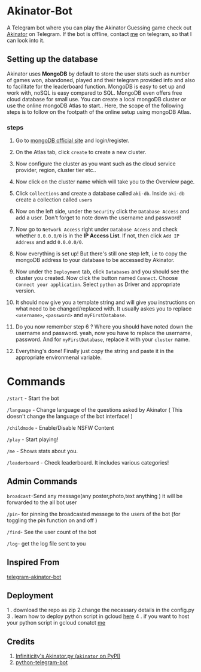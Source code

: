 # Akinator-Bot
A Telegram bot where you can play the Akinator Guessing game
check out [Akinator](https://telegram.me/Akinatorq_bot) on Telegram.
If the bot is offline, contact [me](https://telegram.me/blacknut1803) on telegram, so that I can look into it.





## Setting up the database

Akinator uses **MongoDB** by default to store the user stats such as number of games won, abandoned, played and their telegram provided info and also to facilitate for the leaderboard function. MongoDB is easy to set up and work with, noSQL is easy compared to SQL. MongoDB even offers free cloud database for small use. You can create a local mongoDB cluster or use the online mongoDB Atlas to start.. Here, the scope of the following steps is to follow on the footpath of the online setup using mongoDB Atlas.

### steps

1) Go to [mongoDB official site](https://www.mongodb.com/) and login/register.

2) On the Atlas tab, click `create` to create a new cluster.

3) Now configure the cluster as you want such as the cloud service provider, region, cluster tier etc..

4) Now click on the cluster name which will take you to the Overview page.

5) Click `Collections` and create a database called `aki-db`. Inside `aki-db` create a collection called `users`

6) Now on the left side, under the `Security` click the `Database Access` and add a user. Don't forget to note down the username and password!

7) Now go to `Network Access` right under `Database Access` and check whether `0.0.0.0/0` is in the **IP Access List**. If not, then click `Add IP Address` and add `0.0.0.0/0`.

8) Now everything is set up! But there's still one step left, i.e to copy the mongoDB address to your database to be accessed by Akinator.

9) Now under the `Deployment` tab, click `Databases` and you should see the cluster you created. Now click the button named `Connect`. Choose `Connect your application`. Select `python` as Driver and appropriate version.

10) It should now give you a template string and will give you instructions on what need to be changed/replaced with. It usually askes you to replace `<username>`, `<password>` and `myFirstDatabase`.

11) Do you now remember step 6 ? Where you should have noted down the username and password. yeah, now you have to replace the username, password. And for `myFirstDatabase`, replace it with your `cluster` name.

12) Everything's done! Finally just copy the string and paste it in the appropriate environmenal variable.


 
# Commands
`/start` - Start the bot

`/language` - Change language of the questions asked by Akinator ( This doesn't change the language of the bot interface! )

`/childmode` - Enable/Disable NSFW Content

`/play` - Start playing!

`/me` - Shows stats about you.

`/leaderboard` - Check leaderboard. It includes various categories!
## Admin Commands 
`broadcast`-Send any message(any poster,photo,text anything ) it will be forwarded to the all bot user 


`/pin`- for pinning the broadcasted messege to the users of the bot (for toggling the pin function on and off ) 


`/find`- See the user count of the bot

`/log`- get the log file sent to you 


## Inspired From
[telegram-akinator-bot](https://github.com/adenosinetp10/Akinator-Bot)
## Deployment 
1 . download the repo as zip
 2.change the necassary details in the config.py 
 3 . learn how to deploy python script in gcloud [here](https://youtu.be/lEKp2O7MTfY?si=p2VYayICKKIxieKq)
4 . if you want to host your python script in gcloud conatct [me](https://telegram.me/blacknut1803)
## Credits

 1. [Infiniticity's Akinator.py (`akinator` on PyPI)](https://github.com/Infiniticity/akinator.py)
 2. [python-telegram-bot](https://github.com/python-telegram-bot/python-telegram-bot)
 

